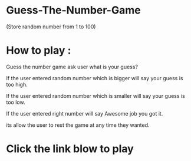 # Guess-The-Number-Game

(Store random number from 1 to 100) 
 
 # How to play :  
 Guess the number game ask user what is your guess? 
 
 
 If the user entered random number which is bigger will say your guess is too high.  
 
 If the user entered random number which is smaller will say your guess is too low. 
 
 
 If the user entered right number will say Awesome job you got it. 
 
 its allow the user to rest the game at any time they wanted.  
 
 # Click the link blow to play
